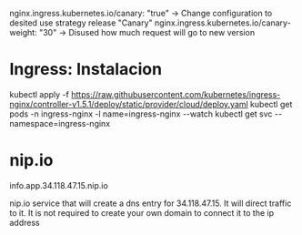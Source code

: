nginx.ingress.kubernetes.io/canary: "true" -> Change configuration to desited use strategy release "Canary"
nginx.ingress.kubernetes.io/canary-weight: "30" -> Disused how much request will go to new version

# Ingress: Instalacion

kubectl apply -f https://raw.githubusercontent.com/kubernetes/ingress-nginx/controller-v1.5.1/deploy/static/provider/cloud/deploy.yaml
kubectl get pods -n ingress-nginx -l name=ingress-nginx --watch
kubectl get svc --namespace=ingress-nginx

# nip.io

info.app.34.118.47.15.nip.io

nip.io service that will create a dns entry for 34.118.47.15. It will direct traffic to it. It is not required to create your own domain to connect it to the ip address